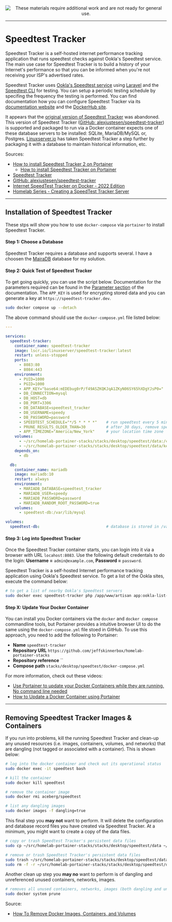 <!--
Maintainer:   jeffskinnerbox@yahoo.com / www.jeffskinnerbox.me
Version:      0.0.1
-->

<div align="center">
<img src="http://www.foxbyrd.com/wp-content/uploads/2018/02/file-4.jpg" title="These materials require additional work and are not ready for general use." align="center">
</div>

---------------


# Speedtest Tracker

Speedtest Tracker is a self-hosted internet performance tracking application
that runs speedtest checks against Ookla's Speedtest service.
The main use case for Speedtest Tracker is to build a history
of your Internet's performance so that you can be informed
when you're not receiving your ISP's advertised rates.

Speedtest Tracker uses [Ookla's Speedtest service][04] using
[Laravel][05] and the [Speedtest CLI][06] for testing.
You can setup a periodic testing schedule by specifing
the frequency the testing is performed.
You can find documentation how you can configure Speedtest Tracker
via its [documentation website][07]
and the [DockerHub site][08].

It appears that the [original version of Speedtest Tracker][01] was abandoned.
This version of Speedtest Tracker ([GitHub: alexjustesen/speedtest-tracker][02])
is supported and packaged to run via a Docker container expects one of these
database servers to be installed: SQLite, MariaDB/MySQL or, Postgres.
[Linuxserver.io][03] has taken Speedtest Tracker a step further by packaging
it with a database to maintain historical information, etc.

Sources:

* [How to install Speedtest Tracker 2 on Portainer](https://www.youtube.com/watch?v=n7uLTrv3FmQ)
    * [How to install Speedtest Tracker on Portainer](https://www.youtube.com/watch?v=9FK7F_cVWEU)
* [Speedtest Tracker](https://docs.speedtest-tracker.dev/)
* [GitHub: alexjustesen/speedtest-tracker](https://github.com/alexjustesen/speedtest-tracker)
* [Internet SpeedTest Tracker on Docker - 2022 Edition](https://www.youtube.com/watch?v=feArak6WCLw)
* [Homelab Series - Creating a SpeedTest Tracker Server](https://www.youtube.com/watch?v=MJOvWNIIZnk)


---------------


## Installation of Speedtest Tracker

These stps will show you how to use `docker-compose` via `portainer`
to install Speedtest Tracker.


#### Step 1: Choose a Database

Speedtest Tracker requires a database and supports several.
I have a choosen the [MairaDB][09] database for my solution.


#### Step 2: Quick Test of Speedtest Tracker

To get going quickly, you can use the script below.
Documentation for the parameters required can be found in the [Parameter section][08] of the documentation.
The `APP_KEY` is used for encrypting stored data and you can generate a key at `https://speedtest-tracker.dev`.

```bash
sudo docker compose up --detach
```

The above command should use the `docker-compose.yml` file listed below:

```yaml
---

services:
  speedtest-tracker:
    container_name: speedtest-tracker
    image: lscr.io/linuxserver/speedtest-tracker:latest
    restart: unless-stopped
    ports:
      - 8083:80
      - 8084:443
    environment:
      - PUID=1000
      - PGID=1000
      - APP_KEY="base64:mEDEbug0rP/f49ASZKQKJqA1ZKyN06SY65hXDgYJsP0="   # generate a key at `https://speedtest-tracker.dev`
      - DB_CONNECTION=mysql
      - DB_HOST=db
      - DB_PORT=3306
      - DB_DATABASE=speedtest_tracker
      - DB_USERNAME=speedy
      - DB_PASSWORD=password
      - SPEEDTEST_SCHEDULE="*/5 * * * *"    # run speedtest every 5 minutes
      - PRUNE_RESULTS_OLDER_THAN=30         # after 30 days, remove speedtest data from database
      - APP_TIMEZONE="America/New_York"     # your location time zone
    volumes:
      - ~/src/homelab-portainer-stacks/stacks/desktop/speedtest/data:/config
      - ~/src/homelab-portainer-stacks/stacks/desktop/speedtest/data/keys:/config/keys
    depends_on:
      - db

  db:
    container_name: mariadb
    image: mariadb:10
    restart: always
    environment:
      - MARIADB_DATABASE=speedtest_tracker
      - MARIADB_USER=speedy
      - MARIADB_PASSWORD=password
      - MARIADB_RANDOM_ROOT_PASSWORD=true
    volumes:
      - speedtest-db:/var/lib/mysql

volumes:
  speedtest-db:                             # database is stored in /var/lib/docker/volumes
```


#### Step 3: Log into Speedtest Tracker

Once the Speedtest Tracker container starts,
you can login into it via a browser with URL `locahost:8083`.
Use the following default credentals to do the login:
**Username =** `admin@example.com`, **Password =** `password`.

Speedtest Tracker is a self-hosted Internet performance tracking application
using Ookla's Speedtest service.
To get a list of the Ookla sites, execute the command below:

```bash
# to get a list of nearby Ookla's Speedtest servers
sudo docker exec speedtest-tracker php /app/www/artisan app:ookla-list-servers
```


#### Step X: Update Your Docker Container

You can install you Docker containers via the `docker`
and `docker compose` commandline tools,
but Portainer provides a intuitive browser UI to do the same
using the `docker-compose.yml` file stoed in GitHub.
To use this approach, you need to add the following to Portainer:

* **Name** `speedtest-tracker`
* **Repository URL** `https://github.com/jeffskinnerbox/homelab-portainer-stacks`
* **Repository reference** ``
* **Compose path** `stacks/desktop/speedtest/docker-compose.yml`

For more information, check out these videos:

* [Use Portainer to update your Docker Containers while they are running. No command line needed](https://www.youtube.com/watch?v=Eme2TlR7Z7E)
* [How to Update a Docker Container using Portainer](https://www.wundertech.net/how-to-update-a-docker-container-using-portainer/)

---------------


## Removing Speedtest Tracker Images & Containers

If you run into problems, kill the running Speedtest Tracker
and clean-up any unused resources
(i.e. images, containers, volumes, and networks)
that are dangling (not tagged or associated with a container).
This is shown below:

```bash
# log into the docker container and check out its operational status
sudo docker exec -it speedtest bash

# kill the container
sudo docker kill speedtest

# remove the container image
sudo docker rmi aceberg/speedtest

# list any dangling images
sudo docker images -f dangling=true
```

This final step you **may not** want to perform.
It will delete the configuration and database record files
you have created via Speedtest Tracker.
At a minimum, you might want to create a copy of the data files.

```bash
# copy or trash Speedtest Tracker's persistent data files
sudo cp ~/src/homelab-portainer-stacks/stacks/desktop/speedtest/data ~/tmp/speedtest/data

# remove or trash Speedtest Tracker's persistent data files
sudo trash ~/src/homelab-portainer-stacks/stacks/desktop/speedtest/data
sudo rm -f -r ~/src/homelab-portainer-stacks/stacks/desktop/speedtest/data
```

Another clean up step you **may no** want to perform is of dangling and unreferenced
unused containers, networks, images.

```bash
# removes all unused containers, networks, images (both dangling and unreferenced), and optionally, volumes
sudo docker system prune
```

Source:

* [How To Remove Docker Images, Containers, and Volumes](https://www.digitalocean.com/community/tutorials/how-to-remove-docker-images-containers-and-volumes)

[01]:https://github.com/henrywhitaker3/Speedtest-Tracker
[02]:https://github.com/alexjustesen/speedtest-tracker
[03]:https://www.linuxserver.io/
[04]:https://www.speedtest.net/
[05]:https://laravel.com/
[06]:https://www.speedtest.net/apps/cli
[07]:https://docs.speedtest-tracker.dev/
[08]:https://hub.docker.com/r/linuxserver/speedtest-tracker
[09]:https://mariadb.org/
